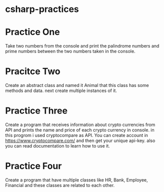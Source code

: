 # csharp-practices

# Practice One

  Take two numbers from the console and print the palindrome numbers and prime numbers between the two numbers taken in the console.

# Pracitce Two

  Create an abstract class and named it Animal that this class has some methods and data.
  next create multiple instances of it.

# Practice Three

  Create a program that receives information about crypto currencies from API and prints the name and price of each crypto currency in console.
  in this progrom i used cryptocompare as API.
  You can create account in https://www.cryptocompare.com/ and then get your unique api-key. also you can read documentation to learn how to use it.

# Practice Four 

  Create a program that have multiple classes like HR, Bank, Employee, Financial and these classes are related to each other.